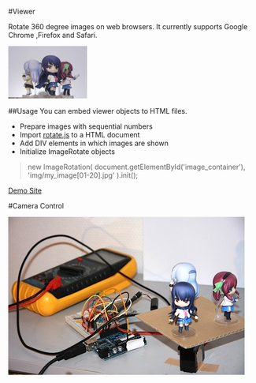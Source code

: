 #Viewer

Rotate 360 degree images on web browsers. It currently supports Google Chrome ,Firefox and Safari.

![Sample](https://github.com/maripo/img_rotation/raw/master/viewer/img/ab_animation.gif)

##Usage
You can embed viewer objects to HTML files.
* Prepare images with sequential numbers
* Import [rotate.js](https://github.com/maripo/img_rotation/blob/master/viewer/rotate.js) to a HTML document
* Add DIV elements in which images are shown
* Initialize ImageRotate objects

>new ImageRotation(
>				document.getElementById('image_container'),
>				'img/my_image[01-20].jpg'
>				).init();

[Demo Site](http://maripo.org/img_rotation/viewer/)

#Camera Control

![Implementation example](https://github.com/maripo/img_rotation/raw/master/doc/photo_booth.jpg)

